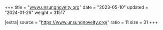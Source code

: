 +++
title = "www.unsungnovelty.org"
date = "2023-05-10"
updated = "2024-01-26"
weight = 31517

[extra]
source = "https://www.unsungnovelty.org/"
ratio = 11
size = 31
+++
